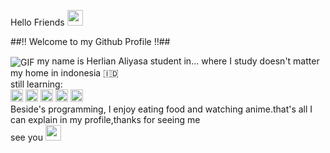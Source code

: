 Hello Friends <img src="https://media.giphy.com/media/hvRJCLFzcasrR4ia7z/giphy.gif" width="25">

##!! Welcome to my Github Profile !!##

<img align="center" alt="GIF" src="https://media.giphy.com/media/dyjrpqaUVqCELGuQVr/giphy.gif" >
my name is Herlian Aliyasa student in... where I study doesn't matter</br>
my home in indonesia 🇮🇩
</br>
still learning:</br>
<code><img height="20" src="https://cdn.jsdelivr.net/npm/simple-icons@3.9.0/icons/javascript.svg"></code>
<code><img height="20" src="https://cdn.jsdelivr.net/npm/simple-icons@3.9.0/icons/node-dot-js.svg"></code>
<code><img height="20" src="https://cdn.jsdelivr.net/npm/simple-icons@3.9.0/icons/python.svg"></code>
<code><img height="20" src="https://cdn.jsdelivr.net/npm/simple-icons@3.9.0/icons/go.svg"></code>
<code><img height="20" src="https://cdn.jsdelivr.net/npm/simple-icons@3.9.0/icons/php.svg"></code>

</br>
Beside's programming, I enjoy eating food and watching anime.that's all I can explain in my profile,thanks for seeing me
</br>
see you <img src="https://media.giphy.com/media/hvRJCLFzcasrR4ia7z/giphy.gif" width="25">
